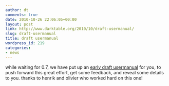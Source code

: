 ```yaml
---
author: dt
comments: true
date: 2010-10-26 22:06:05+00:00
layout: post
link: http://www.darktable.org/2010/10/draft-usermanual/
slug: draft-usermanual
title: draft usermanual
wordpress_id: 219
categories:
- news
---
```


while waiting for 0.7, we have put up an [early draft usermanual](http://darktable.sourceforge.net/darktable-usermanual-draft-20101022.pdf) for you, to push forward this great effort, get some feedback, and reveal some details to you.
thanks to henrik and olivier who worked hard on this one!
